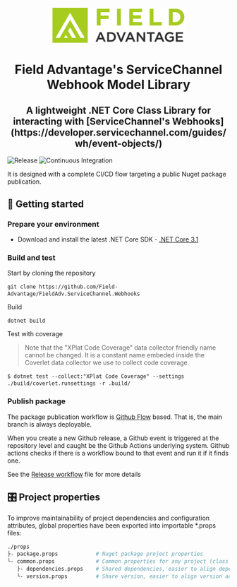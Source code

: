 <p align="center">
  <img alt="FieldAdv ServiceChannel Webhook Model Library" src="assets/field-adv-header-logo.png" width="300" />
</p>
<h1 align="center">
  Field Advantage's ServiceChannel Webhook Model Library
</h1>

<h2 align="center">A lightweight .NET Core Class Library for interacting with [ServiceChannel's Webhooks](https://developer.servicechannel.com/guides/wh/event-objects/)</h2>

![Release](https://github.com/Field-Advantage/FieldAdv.ServiceChannel.Webhooks/workflows/Release/badge.svg) ![Continuous Integration](https://github.com/Field-Advantage/FieldAdv.ServiceChannel.Webhooks/workflows/Continuous%20Integration/badge.svg)

It is designed with a complete CI/CD flow targeting a public Nuget package publication.

## 👟 Getting started

### Prepare your environment

-   Download and install the latest .NET Core SDK - [.NET Core 3.1](https://github.com/dotnet/core/blob/main/release-notes/3.1/README.md)

### Build and test

Start by cloning the repository

```shell
git clone https://github.com/Field-Advantage/FieldAdv.ServiceChannel.Webhooks
```

Build

```shell
dotnet build
```

Test with coverage

> Note that the "XPlat Code Coverage" data collector friendly name cannot be changed. It is a constant name embeded inside the Coverlet data collector we use to collect code coverage.

```shell
$ dotnet test --collect:"XPlat Code Coverage" --settings ./build/coverlet.runsettings -r .build/
```

### Publish package

The package publication workflow is [Github Flow](https://githubflow.github.io/) based. That is, the main branch is always deployable.

When you create a new Github release, a Github event is triggered at the repository level and caught be the Github Actions underlying system. Github actions checks if there is a workflow bound to that event and run it if it finds one.

See the [Release workflow](.github/workflows/release.yml) file for more details

## 🎛 Project properties

To improve maintainability of project dependencies and configuration attributes, global properties have been exported into importable \*.props files:

```bash
./props
├- package.props            # Nuget package project properties
└- common.props             # Common properties for any project (class lib, test, packable, not packable..)
   ├- dependencies.props    # Shared dependencies, easier to align dependency version across projects
   └- version.props         # Share version, easier to align version across projects
```
